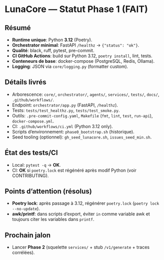 # LunaCore — Statut Phase 1 (FAIT)

## Résumé
- **Runtime unique**: Python **3.12** (Poetry).
- **Orchestrator minimal**: FastAPI `/healthz` → `{"status": "ok"}`.
- **Qualité**: black, ruff, pytest, pre-commit.
- **CI GitHub Actions**: build sur Python 3.12, `poetry install`, lint, tests.
- **Conteneurs de base**: docker-compose (PostgreSQL, Redis, Ollama).
- **Logging**: JSON via `core/logging.py` (formatter custom).

## Détails livrés
- Arborescence: `core/`, `orchestrator/`, `agents/`, `services/`, `tests/`, `docs/`, `.github/workflows/`.
- Endpoint: `orchestrator/app.py` (FastAPI, `/healthz`).
- Tests: `tests/test_healthz.py`, `tests/test_smoke.py`.
- Outils: `.pre-commit-config.yaml`, `Makefile` (`fmt`, `lint`, `test`, `run-api`), `docker-compose.yml`.
- CI: `.github/workflows/ci.yml` (Python 3.12 only).
- Scripts d’environnement: `phase0_bootstrap.sh` (historique).
- Seed tooling (optionnel): `gh_seed_lunacore.sh`, `issues_seed_min.sh`.

## État des tests/CI
- Local: `pytest -q` → **OK**.
- CI: **OK** si `poetry.lock` est régénéré après modif Python (voir CONTRIBUTING).

## Points d’attention (résolus)
- **Poetry lock**: après passage à 3.12, régénérer `poetry.lock` (`poetry lock --no-update`).
- **awk/printf**: dans scripts d’export, éviter `in` comme variable awk et toujours citer les variables dans `printf`.

## Prochain jalon
- Lancer **Phase 2** (squelette `services/` + stub `/v1/generate` + traces corrélées).
